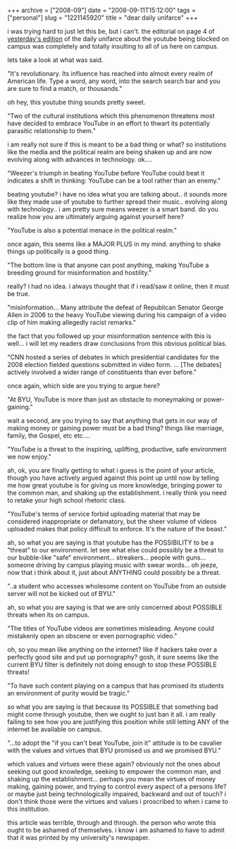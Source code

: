 +++
archive = ["2008-09"]
date = "2008-09-11T15:12:00"
tags = ["personal"]
slug = "1221145920"
title = "dear daily unifarce"
+++

i was trying hard to just let this be, but i can't. the editorial on page
4 of [yesterday's edition][1] of the daily unifarce about the youtube
being blocked on campus was completely and totally insulting to all of us
here on campus.

lets take a look at what was said.

"It's revolutionary. Its influence has reached into almost every realm of
American life. Type a word, any word, into the search search bar and you
are sure to find a match, or thousands."

oh hey, this youtube thing sounds pretty sweet.

"Two of the cultural institutions which this phenomenon threatens most
have decided to embrace YouTube in an effort to thwart its potentially
parasitic relationship to them."

i am really not sure if this is meant to be a bad thing or what? so
institutions like the media and the political realm are being shaken up
and are now evolving along with advances in technology. ok....

"Weezer's triumph in beating YouTube before YouTube could beat it
indicates a shift in thinking: YouTube can be a tool rather than an
enemy."

beating youtube? i have no idea what you are talking about.. it sounds
more like they made use of youtube to further spread their music..
evolving along with technology.. i am pretty sure means weezer is a smart
band. do you realize how you are ultimately arguing against yourself here?

"YouTube is also a potential menace in the political realm."

once again, this seems like a MAJOR PLUS in my mind. anything to shake
things up politically is a good thing.

"The bottom line is that anyone can post anything, making YouTube
a breeding ground for misinformation and hostility."

really? i had no idea. i always thought that if i read/saw it online, then
it must be true.

"misinformation... Many attribute the defeat of Republican Senator George
Allen in 2006 to the heavy YouTube viewing during his campaign of a video
clip of him making allegedly racist remarks."

the fact that you followed up your misinformation sentence with this is
well... i will let my readers draw conclusions from this obvious political
bias.

"CNN hosted a series of debates in which presidential candidates for the
2008 election fielded questions submitted in video form. ... [The debates]
actively involved a wider range of constituents than ever before."

once again, which side are you trying to argue here?

"At BYU, YouTube is more than just an obstacle to moneymaking or
power-gaining."

wait a second, are you trying to say that anything that gets in our way of
making money or gaining power must be a bad thing? things like marriage,
family, the Gospel, etc etc....

"YouTube is a threat to the inspiring, uplifting, productive, safe
environment we now enjoy."

ah, ok, you are finally getting to what i guess is the point of your
article, though you have actively argued against this point up until now
by telling me how great youtube is for giving us more knowledge, bringing
power to the common man, and shaking up the establishment. i really think
you need to retake your high school rhetoric class.

"YouTube's terms of service forbid uploading material that may be
considered inappropriate or defamatory, but the sheer volume of videos
uploaded makes that policy difficult to enforce. It's the nature of the
beast."

ah, so what you are saying is that youtube has the POSSIBILITY to be
a "threat" to our environment. let see what else could possibly be
a threat to our bubble-like "safe" environment... streakers... people with
guns... someone driving by campus playing music with swear words... oh
jeeze, now that i think about it, just about ANYTHING could possibly be
a threat.

"..a student who accesses wholesome content on YouTube from an outside
server will not be kicked out of BYU."

ah, so what you are saying is that we are only concerned about POSSIBLE
threats when its on campus.

"The titles of YouTube videos are sometimes misleading. Anyone could
mistakenly open an obscene or even pornographic video."

oh, so you mean like anything on the internet? like if hackers take over
a perfectly good site and put up pornography? gosh, it sure seems like the
current BYU filter is definitely not doing enough to stop these POSSIBLE
threats!

"To have such content playing on a campus that has promised its students
an environment of purity would be tragic."

so what you are saying is that because its POSSIBLE that something bad
might come through youtube, then we ought to just ban it all. i am really
failing to see how you are justifying this position while still letting
ANY of the internet be available on campus.

"...to adopt the "if you can't beat YouTube, join it" attitude is to be
cavalier with the values and virtues that BYU promised us and we promised
BYU."

which values and virtues were these again? obviously not the ones about
seeking out good knowledge, seeking to empower the common man, and shaking
up the establishment... perhaps you mean the virtues of money making,
gaining power, and trying to control every aspect of a persons life? or
maybe just being technologically impaired, backward and out of touch?
i don't think those were the virtues and values i proscribed to when
i came to this institution.

this article was terrible, through and through. the person who wrote this
ought to be ashamed of themselves. i know i am ashamed to have to admit
that it was printed by my university's newspaper.

[1]: http://newnewsnet.byu.edu/pdf/du20080910.pdf

